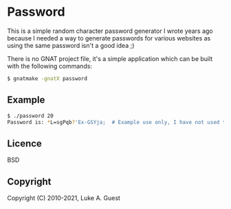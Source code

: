 # Password

This is a simple random character password generator I wrote years ago because I needed a way to generate passwords for various websites as using the same password isn't a good idea ;)

There is no GNAT project file, it's a simple application which can be built with the following commands:

```bash
$ gnatmake -gnatX password
```

## Example

```bash
$ ./password 20
Password is: *L=sgPqb?'Ex-GSYja;  # Example use only, I have not used this.
```

## Licence

BSD

## Copyright

Copyright (C) 2010-2021, Luke A. Guest


